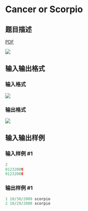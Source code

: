 # Cancer or Scorpio

## 题目描述

[problemUrl]: https://uva.onlinejudge.org/index.php?option=com_onlinejudge&Itemid=8&category=229&page=show_problem&problem=3098

[PDF](https://uva.onlinejudge.org/external/119/p11947.pdf)

![](https://cdn.luogu.com.cn/upload/vjudge_pic/UVA11947/445307fe522d07a61cd3540252af77b04dbc4748.png)

## 输入输出格式

### 输入格式

![](https://cdn.luogu.com.cn/upload/vjudge_pic/UVA11947/220d1621d7f8ba2f90444c0518452941b4c5a210.png)

### 输出格式

![](https://cdn.luogu.com.cn/upload/vjudge_pic/UVA11947/07f3f566dd590eafe9e73b2a2697c5d56977f76d.png)

## 输入输出样例

### 输入样例 #1

```cpp
2
01232009
01232008
```


### 输出样例 #1

```cpp
1 10/30/2009 scorpio
2 10/29/2008 scorpio
```


